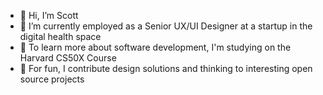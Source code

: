 - 👋  Hi, I’m Scott
- 👀  I’m currently employed as a Senior UX/UI Designer at a startup in the digital health space
- 🌱  To learn more about software development, I'm studying on the Harvard CS50X Course
- 💞️  For fun, I contribute design solutions and thinking to interesting open source projects 

<!---
Scott1UP/Scott1UP is a ✨ special ✨ repository because its `README.md` (this file) appears on your GitHub profile.
You can click the Preview link to take a look at your changes.
--->
